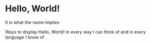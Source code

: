 # Hello, World!
It is what the name implies

Ways to display Hello, World! in every way I can think of and in every language I know of
